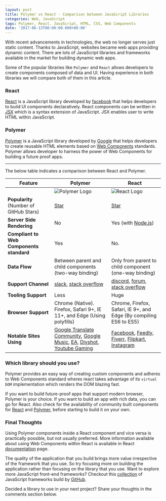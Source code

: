```yaml
---
layout: post
title: Polymer vs React - Comparison between JavaScript Libraries
categories: Web, JavaScript
tags: Polymer, React, JavaScript, HTML, CSS, Web Components
date: '2017-06-13T00:00:00.000+00:00'
---
```


With recent advancements in technologies, the web no longer serves just static content. Thanks to JavaScript, websites became web apps providing dynamic content. There are lots of JavaScript libraries and frameworks available in the market for building dynamic web apps.

Some of the popular libraries like `Polymer` and `React` allows developers to create components composed of data and UI. Having experience in both libraries we will compare both of them in this article.

### React

[React](https://facebook.github.io/react/) is a JavaScript library developed by [facebook](https://code.facebook.com/) that helps developers to build UI components declaratively. React components can be written in [JSX](https://facebook.github.io/react/docs/introducing-jsx.html) which is a syntax extension of JavaScript. JSX enables user to write HTML within JavaScript.

### Polymer

[Polymer](https://www.polymer-project.org/) is a JavaScript library developed by [Google](https://developers.google.com) that helps developers to create reusable HTML elements based on [Web Components](https://www.webcomponents.org/introduction) standards. Polymer allows developer to harness the power of Web Components for building a future proof apps.

---

The below table indicates a comparison between React and Polymer.

| Feature                                  | Polymer                                                                                                                                                                                                                            | React                                                                                                                                                                                   |
| ---------------------------------------- | ---------------------------------------------------------------------------------------------------------------------------------------------------------------------------------------------------------------------------------- | --------------------------------------------------------------------------------------------------------------------------------------------------------------------------------------- |
| &nbsp;                                   | ![Polymer Logo](https://www.polymer-project.org/images/logos/p-logo.png)                                                                                                                                                           | ![React Logo](https://scontent.fblr8-1.fna.fbcdn.net/v/t39.2365-6/11057038_1603675009889853_2020621244_n.png?_nc_cat=0&oh=f4b53cd1462bba7e15347e3ac84f59b4&oe=5B8DC10B)                 |
| **Popularity** (Number of GitHub Stars)  | <a class="github-button" href="https://github.com/polymer/polymer" data-icon="octicon-star" data-show-count="true" data-size="large" aria-label="Star polymer/polymer on GitHub">Star</a>                                          | <a class="github-button" href="https://github.com/facebook/react" data-icon="octicon-star" data-show-count="true" data-size="large" aria-label="Star facebook/react on GitHub">Star</a> |
| **Server Side Rendering**                | No                                                                                                                                                                                                                                 | Yes (with [Node.js](https://nodejs.org/))                                                                                                                                               |
| **Compliant to Web Components standard** | Yes                                                                                                                                                                                                                                | No.                                                                                                                                                                                     |
| **Data Flow**                            | Between parent and child components (two-way binding)                                                                                                                                                                              | Only from parent to child component (one-way binding)                                                                                                                                   |
| **Support Channel**                      | [slack](https://polymer.slack.com), [stack overflow](https://stackoverflow.com/questions/tagged/polymer)                                                                                                                           | [discord](https://discord.gg/0ZcbPKXt5bZjGY5n), [forum](https://discuss.reactjs.org/), [stack overflow](http://stackoverflow.com/questions/tagged/reactjs)                              |
| **Tooling Support**                      | Less                                                                                                                                                                                                                               | Huge                                                                                                                                                                                    |
| **Browser Support**                      | Chrome (Native). <br /> Firefox, Safari 9+, IE 11+, and Edge (Using polyfills)                                                                                                                                                     | Chrome, Firefox, Safari, IE 9+, and Edge (By compiling ES6 to ES5)                                                                                                                      |
| **Notable Sites Using**                  | [Google Translate Community](http://translate.google.com/community), [Google Music](https://play.google.com/music/listen), [EA](http://www.ea.com/), [Divshot](https://divshot.com), [Youtube Gaming](https://gaming.youtube.com/) | [Facebook](https://facebook.com), [Feedly](https://feedly.com), [Fiverr](https://www.fiverr.com/), [Flipkart](https://www.flipkart.com/), [Instagram](https://instagram.com)            |

### Which library should you use?

Polymer provides an easy way of creating custom components and adheres to Web Components standard wheres react takes advantage of its `virtual DOM` implementation which renders the DOM blazing fast.

If you want to build future-proof apps that support modern browser, Polymer is your choice. If you want to build an app with rich data, you can go for React. Also check for the availability of community built components for [React](https://www.npmjs.com/browse/keyword/react) and [Polymer](https://www.webcomponents.org/), before starting to build it on your own.

### Final Thoughts

Using Polymer components inside a React component and vice versa is practically possible, but not usually preferred. More information available about using Web Components within React is available in React [documentation](https://facebook.github.io/react/docs/web-components.html) page.

The quality of the application that you build brings more value irrespective of the framework that you use. So try focusing more on building the application rather than focusing on the library that you use. Want to explore more JavaScript front-end frameworks? Checkout this [collection](https://github.com/showcases/front-end-javascript-frameworks) of JavaScript frameworks build by [GitHub](https://github.com).

Decided a library to use in your next project? Share your thoughts in the comments section below.

<script async defer src="https://buttons.github.io/buttons.js"></script>
